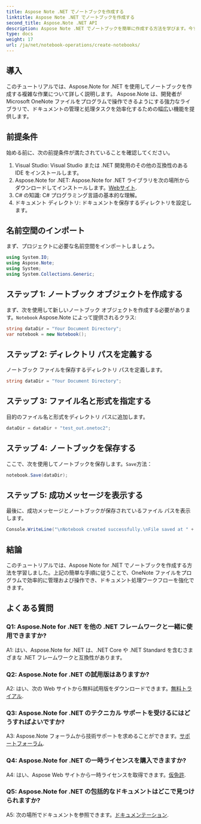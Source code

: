 ```yaml
---
title: Aspose Note .NET でノートブックを作成する
linktitle: Aspose Note .NET でノートブックを作成する
second_title: Aspose.Note .NET API
description: Aspose Note .NET でノートブックを簡単に作成する方法を学びます。今すぐ文書処理ワークフローを強化しましょう。
type: docs
weight: 17
url: /ja/net/notebook-operations/create-notebooks/
---
```

## 導入

このチュートリアルでは、Aspose.Note for .NET を使用してノートブックを作成する複雑な作業について詳しく説明します。 Aspose.Note は、開発者が Microsoft OneNote ファイルをプログラムで操作できるようにする強力なライブラリで、ドキュメントの管理と処理タスクを効率化するための幅広い機能を提供します。

## 前提条件

始める前に、次の前提条件が満たされていることを確認してください。

1. Visual Studio: Visual Studio または .NET 開発用のその他の互換性のある IDE をインストールします。
2.  Aspose.Note for .NET: Aspose.Note for .NET ライブラリを次の場所からダウンロードしてインストールします。[Webサイト](https://releases.aspose.com/note/net/).
3. C# の知識: C# プログラミング言語の基本的な理解。
4. ドキュメント ディレクトリ: ドキュメントを保存するディレクトリを設定します。

## 名前空間のインポート

まず、プロジェクトに必要な名前空間をインポートしましょう。

```csharp
using System.IO;
using Aspose.Note;
using System;
using System.Collections.Generic;
```

## ステップ 1: ノートブック オブジェクトを作成する

まず、次を使用して新しいノートブック オブジェクトを作成する必要があります。`Notebook` Aspose.Note によって提供されるクラス:

```csharp
string dataDir = "Your Document Directory";
var notebook = new Notebook();
```

## ステップ 2: ディレクトリ パスを定義する

ノートブック ファイルを保存するディレクトリ パスを定義します。

```csharp
string dataDir = "Your Document Directory";
```

## ステップ 3: ファイル名と形式を指定する

目的のファイル名と形式をディレクトリ パスに追加します。

```csharp
dataDir = dataDir + "test_out.onetoc2";
```

## ステップ 4: ノートブックを保存する

ここで、次を使用してノートブックを保存します。`Save`方法：

```csharp
notebook.Save(dataDir);
```

## ステップ 5: 成功メッセージを表示する

最後に、成功メッセージとノートブックが保存されているファイル パスを表示します。

```csharp
Console.WriteLine("\nNotebook created successfully.\nFile saved at " + dataDir);
```

## 結論

このチュートリアルでは、Aspose Note for .NET でノートブックを作成する方法を学習しました。上記の簡単な手順に従うことで、OneNote ファイルをプログラムで効率的に管理および操作でき、ドキュメント処理ワークフローを強化できます。

## よくある質問

### Q1: Aspose.Note for .NET を他の .NET フレームワークと一緒に使用できますか?

A1: はい、Aspose.Note for .NET は、.NET Core や .NET Standard を含むさまざまな .NET フレームワークと互換性があります。

### Q2: Aspose.Note for .NET の試用版はありますか?

 A2: はい、次の Web サイトから無料試用版をダウンロードできます。[無料トライアル](https://releases.aspose.com/).

### Q3: Aspose.Note for .NET のテクニカル サポートを受けるにはどうすればよいですか?

 A3: Aspose.Note フォーラムから技術サポートを求めることができます。[サポートフォーラム](https://forum.aspose.com/c/note/28).

### Q4: Aspose.Note for .NET の一時ライセンスを購入できますか?

A4: はい、Aspose Web サイトから一時ライセンスを取得できます。[仮免許](https://purchase.aspose.com/temporary-license/).

### Q5: Aspose.Note for .NET の包括的なドキュメントはどこで見つけられますか?

 A5: 次の場所でドキュメントを参照できます。[ドキュメンテーション](https://reference.aspose.com/note/net/).


